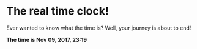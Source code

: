 # The real time clock!

Ever wanted to know what the time is? Well, your journey is about to end!

**The time is Nov 09, 2017, 23:19**